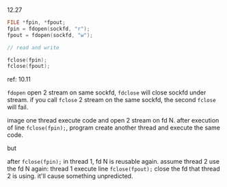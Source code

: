 12.27

```c
FILE *fpin, *fpout;
fpin = fdopen(sockfd, "r");
fpout = fdopen(sockfd, "w");

// read and write

fclose(fpin);
fclose(fpout);
```
ref: 10.11

`fdopen` open 2 stream on same sockfd, `fdclose` will close sockfd under stream.
if you call `fclose` 2 stream on the same sockfd, the second `fclose` will fail.

image one thread execute code and open 2 stream on fd N. after execution of line
`fclose(fpin);`, program create another thread and execute the same code.

but

after `fclose(fpin);` in thread 1, fd N is reusable again. assume thread 2 use
the fd N again: thread 1 execute line `fclose(fpout);` close the fd that thread
2 is using. it'll cause something unpredicted.
